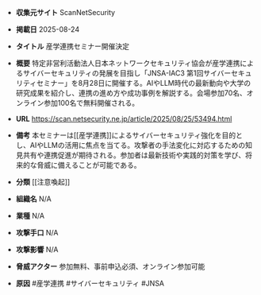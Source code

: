 - **収集元サイト**
ScanNetSecurity

- **掲載日**
2025-08-24

- **タイトル**
産学連携セミナー開催決定

- **概要**
特定非営利活動法人日本ネットワークセキュリティ協会が産学連携によるサイバーセキュリティの発展を目指し「JNSA-IAC3 第1回サイバーセキュリティセミナー」を8月28日に開催する。AIやLLM時代の最新動向や大学の研究成果を紹介し、連携の進め方や成功事例を解説する。会場参加70名、オンライン参加100名で無料開催される。

- **URL**
https://scan.netsecurity.ne.jp/article/2025/08/25/53494.html

- **備考**
本セミナーは[[産学連携]]によるサイバーセキュリティ強化を目的とし、AIやLLMの活用に焦点を当てる。攻撃者の手法変化に対応するための知見共有や連携促進が期待される。参加者は最新技術や実践的対策を学び、将来的な脅威に備えることが可能である。

- **分類**
[[注意喚起]]

- **組織名**
N/A

- **業種**
N/A

- **攻撃手口**
N/A

- **攻撃影響**
N/A

- **脅威アクター**
参加無料、事前申込必須、オンライン参加可能

- **原因**
#産学連携 #サイバーセキュリティ #JNSA
